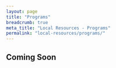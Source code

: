 ```yaml
---
layout: page
title: "Programs"
breadcrumb: true
meta_title: "Local Resources - Programs"
permalink: "local-resources/programs/"
---
```

## Coming Soon
